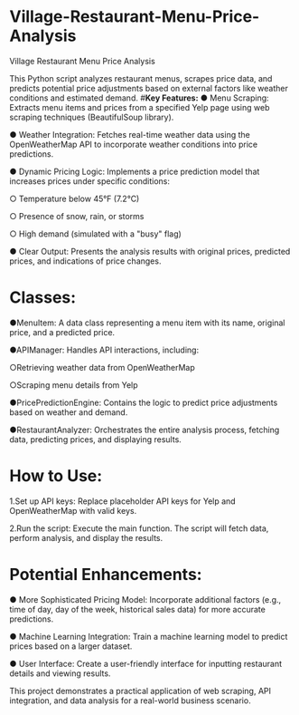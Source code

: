 # Village-Restaurant-Menu-Price-Analysis
Village Restaurant Menu Price Analysis

This Python script analyzes restaurant menus, scrapes price data, and predicts potential price adjustments based on external factors like weather conditions and estimated demand.
#**Key Features:**
● Menu Scraping: Extracts menu items and prices from a specified Yelp page using web scraping techniques (BeautifulSoup library).

● Weather Integration: Fetches real-time weather data using the OpenWeatherMap API to incorporate weather conditions into price predictions.

● Dynamic Pricing Logic: Implements a price prediction model that increases prices under specific conditions:

○ Temperature below 45°F (7.2°C)

○ Presence of snow, rain, or storms

○ High demand (simulated with a "busy" flag)

● Clear Output: Presents the analysis results with original prices, predicted prices, and indications of price changes.


# **Classes:**
●MenuItem: A data class representing a menu item with its name, original price, and a predicted price.

●APIManager: Handles API interactions, including:

  ○Retrieving weather data from OpenWeatherMap
  
  ○Scraping menu details from Yelp
  
●PricePredictionEngine: Contains the logic to predict price adjustments based on weather and demand.

●RestaurantAnalyzer: Orchestrates the entire analysis process, fetching data, predicting prices, and displaying results.

# **How to Use:**
1.Set up API keys: Replace placeholder API keys for Yelp and OpenWeatherMap with valid keys.

2.Run the script: Execute the main function. The script will fetch data, perform analysis, and display the results.

# **Potential Enhancements:**
● More Sophisticated Pricing Model: Incorporate additional factors (e.g., time of day, day of the week, historical sales data) for more accurate predictions.

● Machine Learning Integration: Train a machine learning model to predict prices based on a larger dataset.

● User Interface: Create a user-friendly interface for inputting restaurant details and viewing results.

This project demonstrates a practical application of web scraping, API integration, and data analysis for a real-world business scenario.
